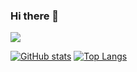 ### Hi there 👋

![](https://komarev.com/ghpvc/?username=vanerac&color=green)

[![GitHub stats](https://github-readme-stats.vercel.app/api?username=vanerac&show_icons=true&count_private=true)](https://github.com/anuraghazra/github-readme-stats)
[![Top Langs](https://github-readme-stats.vercel.app/api/top-langs/?username=vanerac&layout=compact&count_private=true)](https://github.com/anuraghazra/github-readme-stats)

<!--
**vanerac/vanerac** is a ✨ _special_ ✨ repository because its `README.md` (this file) appears on your GitHub profile.

Here are some ideas to get you started:

- 🔭 I’m currently working on ...
- 🌱 I’m currently learning ...
- 👯 I’m looking to collaborate on ...
- 🤔 I’m looking for help with ...
- 💬 Ask me about ...
- 📫 How to reach me: ...
- 😄 Pronouns: ...
- ⚡ Fun fact: ...
-->
